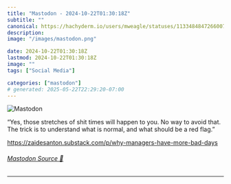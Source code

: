 ```yaml
---
title: "Mastodon - 2024-10-22T01:30:18Z"
subtitle: ""
canonical: https://hachyderm.io/users/mweagle/statuses/113348484726600781
description:
image: "/images/mastodon.png"

date: 2024-10-22T01:30:18Z
lastmod: 2024-10-22T01:30:18Z
image: ""
tags: ["Social Media"]

categories: ["mastodon"]
# generated: 2025-05-22T22:29:20-07:00
---
```

![Mastodon](/images/mastodon.png)

<p>“Yes, those stretches of shit times will happen to you. No way to avoid that. The trick is to understand what is normal, and what should be a red flag.”</p><p><a href="https://zaidesanton.substack.com/p/why-managers-have-more-bad-days" target="_blank" rel="nofollow noopener noreferrer" translate="no"><span class="invisible">https://</span><span class="ellipsis">zaidesanton.substack.com/p/why</span><span class="invisible">-managers-have-more-bad-days</span></a></p>


###### [Mastodon Source 🐘](https://hachyderm.io/@mweagle/113348484726600781)

___

